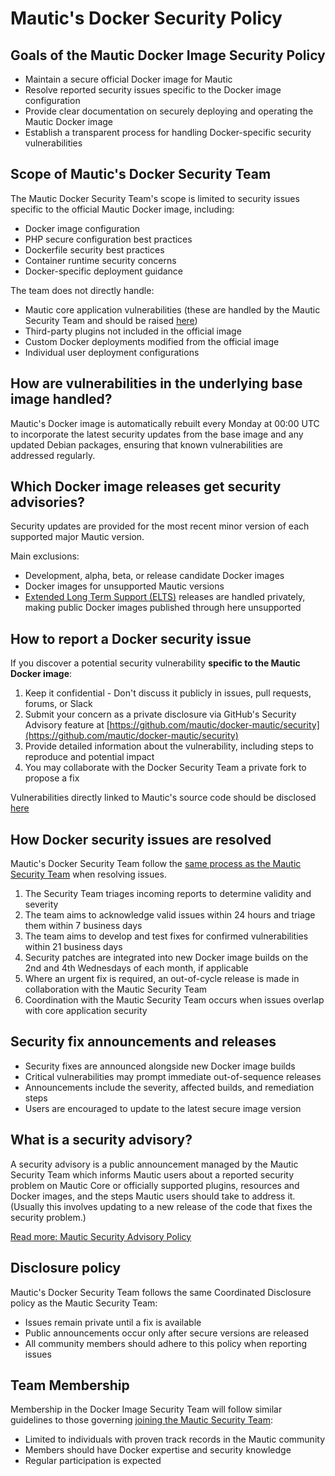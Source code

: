# Mautic's Docker Security Policy

## Goals of the Mautic Docker Image Security Policy

- Maintain a secure official Docker image for Mautic
- Resolve reported security issues specific to the Docker image configuration
- Provide clear documentation on securely deploying and operating the Mautic Docker image
- Establish a transparent process for handling Docker-specific security vulnerabilities

## Scope of Mautic's Docker Security Team

The Mautic Docker Security Team's scope is limited to security issues specific to the official Mautic Docker image, including:

- Docker image configuration
- PHP secure configuration best practices
- Dockerfile security best practices
- Container runtime security concerns
- Docker-specific deployment guidance

The team does not directly handle:

- Mautic core application vulnerabilities (these are handled by the Mautic Security Team and should be raised [here](https://github.com/mautic/mautic/security/advisories/new))
- Third-party plugins not included in the official image
- Custom Docker deployments modified from the official image
- Individual user deployment configurations

## How are vulnerabilities in the underlying base image handled?

Mautic's Docker image is automatically rebuilt every Monday at 00:00 UTC to incorporate the latest security updates from the base image and any updated Debian packages, ensuring that known vulnerabilities are addressed regularly.

## Which Docker image releases get security advisories?

Security updates are provided for the most recent minor version of each supported major Mautic version.

Main exclusions:
- Development, alpha, beta, or release candidate Docker images
- Docker images for unsupported Mautic versions
- [Extended Long Term Support (ELTS)](https://mau.tc/elts) releases are handled privately, making public Docker images published through here unsupported

## How to report a Docker security issue

If you discover a potential security vulnerability **specific to the Mautic Docker image**:

1. Keep it confidential - Don't discuss it publicly in issues, pull requests, forums, or Slack
2. Submit your concern as a private disclosure via GitHub's Security Advisory feature at [https://github.com/mautic/docker-mautic/security](https://github.com/mautic/docker-mautic/security)
3. Provide detailed information about the vulnerability, including steps to reproduce and potential impact
4. You may collaborate with the Docker Security Team a private fork to propose a fix

Vulnerabilities directly linked to Mautic's source code should be disclosed [here](https://github.com/mautic/mautic/security)

## How Docker security issues are resolved

Mautic's Docker Security Team follow the [same process as the Mautic Security Team](https://mautic.org/security/how-security-issues-are-resolved/) when resolving issues.

1. The Security Team triages incoming reports to determine validity and severity
2. The team aims to acknowledge valid issues within 24 hours and triage them within 7 business days
3. The team aims to develop and test fixes for confirmed vulnerabilities within 21 business days
4. Security patches are integrated into new Docker image builds on the 2nd and 4th Wednesdays of each month, if applicable
5. Where an urgent fix is required, an out-of-cycle release is made in collaboration with the Mautic Security Team
6. Coordination with the Mautic Security Team occurs when issues overlap with core application security

## Security fix announcements and releases

- Security fixes are announced alongside new Docker image builds
- Critical vulnerabilities may prompt immediate out-of-sequence releases
- Announcements include the severity, affected builds, and remediation steps
- Users are encouraged to update to the latest secure image version

## What is a security advisory?

A security advisory is a public announcement managed by the Mautic Security Team which informs Mautic users about a reported security problem on Mautic Core or officially supported plugins, resources and Docker images, and the steps Mautic users should take to address it. (Usually this involves updating to a new release of the code that fixes the security problem.)

[Read more: Mautic Security Advisory Policy](https://www.mautic.org/mautic-security-team/mautic-security-advisory-policy)

## Disclosure policy

Mautic's Docker Security Team follows the same Coordinated Disclosure policy as the Mautic Security Team:

- Issues remain private until a fix is available
- Public announcements occur only after secure versions are released
- All community members should adhere to this policy when reporting issues

## Team Membership

Membership in the Docker Image Security Team will follow similar guidelines to those governing [joining the Mautic Security Team](https://mautic.org/security/how-to-join-the-security-team/):

- Limited to individuals with proven track records in the Mautic community
- Members should have Docker expertise and security knowledge
- Regular participation is expected
